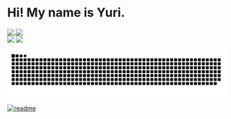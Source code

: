 <h1> Hi! My name is Yuri. </h1>

<div>
  <a href="https://github.com/yurigabriel25">
  <img height="180em"   align="center" src="https://github-readme-stats.vercel.app/api?username=yurigabriel25&show_icons=true&theme=react&include_all_commits=true&count_private=true"/>
  <img height="180em"  align="center" src="https://github-readme-stats.vercel.app/api/top-langs/?username=yurigabriel25&layout=compact&langs_count=7&theme=react" />
    
</div>
  <a href="https://www.instagram.com/yuri.gabriel25/" target="_blank"><img src="https://img.shields.io/badge/-Instagram-%23E4405F?style=for-the-badge&logo=instagram&logoColor=white" target="_blank"></a>
  <a href="https://www.linkedin.com/in/yurigabriel1995/" target="_blank"><img src="https://img.shields.io/badge/-LinkedIn-%230077B5?style=for-the-badge&logo=linkedin&logoColor=white" target="_blank"></a> 
 
  ![Snake animation](https://github.com/ellen2121/ellen2121/blob/output/github-contribution-grid-snake.svg)
 
</div>
 
[![readme](https://github-readme-stats.vercel.app/api/pin/?username=yurigabriel25&repo=yurigabriel25&theme=react)](https://github.com/yurigabriel25/yurigabriel25)
